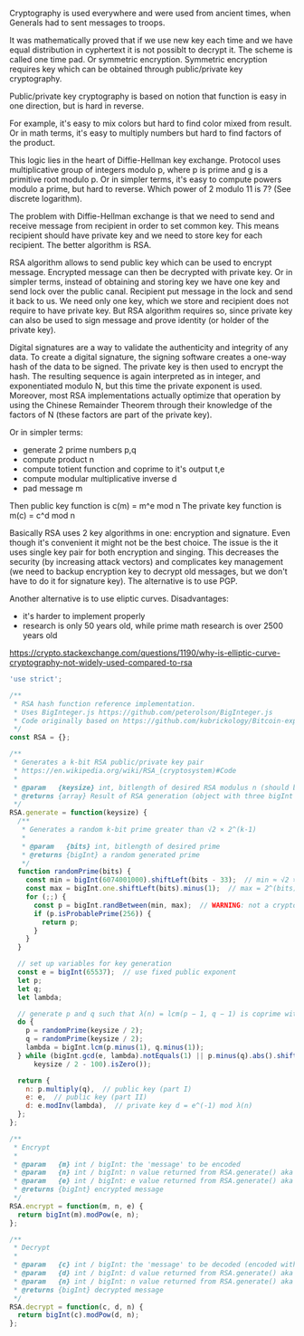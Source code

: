 Cryptography is used everywhere and were used from ancient times, when
Generals had to sent messages to troops.

It was mathematically proved that if we use new key each time and we have equal
distribution in cyphertext it is not possiblt to decrypt it. The scheme is
called one time pad. Or symmetric encryption. Symmetric encryption requires key
which can be obtained through public/private key cryptography.

Public/private key cryptography is based on notion that function is easy in one
direction, but is hard in reverse.

For example, it's easy to mix colors but hard to find color mixed from result.
Or in math terms, it's easy to multiply numbers but hard to find factors of
the product.

This logic lies in the heart of Diffie-Hellman key exchange. Protocol uses
multiplicative group of integers modulo p, where p is prime and g is a
primitive root modulo p. Or in simpler terms, it's easy to compute powers
modulo a prime, but hard to reverse. Which power of 2 modulo 11 is 7? (See
discrete logarithm).

The problem with Diffie-Hellman exchange is that we need to send and receive
message from recipient in order to set common key. This means recipient should
have private key and we need to store key for each recipient. The better
algorithm is RSA.

RSA algorithm allows to send public key which can be used to encrypt message.
Encrypted message can then be decrypted with private key. Or in simpler terms,
instead of obtaining and storing key we have one key and send lock over the
public canal. Recipient put message in the lock and send it back to us. We need
only one key, which we store and recipient does not require to have private
key. But RSA algorithm requires so, since private key can also
be used to sign message and prove identity (or holder of the private key).

Digital signatures are a way to validate the authenticity and integrity
of any data. To create a digital signature, the signing software creates a
one-way hash of the data to be signed. The private key is then used to encrypt
the hash. The resulting sequence is again interpreted as in integer, and
exponentiated modulo N, but this time the private exponent is used. Moreover,
most RSA implementations actually optimize that operation by using the Chinese
Remainder Theorem through their knowledge of the factors of N (these factors
are part of the private key).

Or in simpler terms:

 - generate 2 prime numbers p,q
 - compute product n
 - compute totient function and coprime to it's output t,e
 - compute modular multiplicative inverse d
 - pad message m

Then public key function is c(m) = m^e mod n
The private key function is m(c) = c^d mod n

Basically RSA uses 2 key algorithms in one: encryption and signature. Even
though it's convenient it might not be the best choice. The issue is the it
uses single key pair for both encryption and singing. This decreases the
security (by increasing attack vectors) and complicates key management (we need
to backup encryption key to decrypt old messages, but we don't have to do it
for signature key). The alternative is to use PGP.

Another alternative is to use eliptic curves. Disadvantages:

 - it's harder to implement properly
 - research is only 50 years old, while prime math research is over 2500 years old

https://crypto.stackexchange.com/questions/1190/why-is-elliptic-curve-cryptography-not-widely-used-compared-to-rsa

```js
'use strict';

/**
 * RSA hash function reference implementation.
 * Uses BigInteger.js https://github.com/peterolson/BigInteger.js
 * Code originally based on https://github.com/kubrickology/Bitcoin-explained/blob/master/RSA.js
 */
const RSA = {};

/**
 * Generates a k-bit RSA public/private key pair
 * https://en.wikipedia.org/wiki/RSA_(cryptosystem)#Code
 *
 * @param   {keysize} int, bitlength of desired RSA modulus n (should be even)
 * @returns {array} Result of RSA generation (object with three bigInt members: n, e, d)
 */
RSA.generate = function(keysize) {
  /**
   * Generates a random k-bit prime greater than √2 × 2^(k-1)
   *
   * @param   {bits} int, bitlength of desired prime
   * @returns {bigInt} a random generated prime
   */
  function randomPrime(bits) {
    const min = bigInt(6074001000).shiftLeft(bits - 33);  // min ≈ √2 × 2^(bits - 1)
    const max = bigInt.one.shiftLeft(bits).minus(1);  // max = 2^(bits) - 1
    for (;;) {
      const p = bigInt.randBetween(min, max);  // WARNING: not a cryptographically secure RNG!
      if (p.isProbablePrime(256)) {
        return p;
      }
    }
  }

  // set up variables for key generation
  const e = bigInt(65537);  // use fixed public exponent
  let p;
  let q;
  let lambda;

  // generate p and q such that λ(n) = lcm(p − 1, q − 1) is coprime with e and |p-q| >= 2^(keysize/2 - 100)
  do {
    p = randomPrime(keysize / 2);
    q = randomPrime(keysize / 2);
    lambda = bigInt.lcm(p.minus(1), q.minus(1));
  } while (bigInt.gcd(e, lambda).notEquals(1) || p.minus(q).abs().shiftRight(
      keysize / 2 - 100).isZero());

  return {
    n: p.multiply(q),  // public key (part I)
    e: e,  // public key (part II)
    d: e.modInv(lambda),  // private key d = e^(-1) mod λ(n)
  };
};

/**
 * Encrypt
 *
 * @param   {m} int / bigInt: the 'message' to be encoded
 * @param   {n} int / bigInt: n value returned from RSA.generate() aka public key (part I)
 * @param   {e} int / bigInt: e value returned from RSA.generate() aka public key (part II)
 * @returns {bigInt} encrypted message
 */
RSA.encrypt = function(m, n, e) {
  return bigInt(m).modPow(e, n);
};

/**
 * Decrypt
 *
 * @param   {c} int / bigInt: the 'message' to be decoded (encoded with RSA.encrypt())
 * @param   {d} int / bigInt: d value returned from RSA.generate() aka private key
 * @param   {n} int / bigInt: n value returned from RSA.generate() aka public key (part I)
 * @returns {bigInt} decrypted message
 */
RSA.decrypt = function(c, d, n) {
  return bigInt(c).modPow(d, n);
};
```
